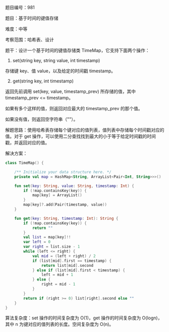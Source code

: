 题目编号：981

题目：基于时间的键值存储

难度：中等

考察范围：哈希表、设计

题干：设计一个基于时间的键值存储类 TimeMap，它支持下面两个操作：

1. set(string key, string value, int timestamp)

存储键 key、值 value，以及给定的时间戳 timestamp。

2. get(string key, int timestamp)

返回先前调用 set(key, value, timestamp_prev) 所存储的值，其中 timestamp_prev <= timestamp。

如果有多个这样的值，则返回对应最大的  timestamp_prev 的那个值。

如果没有值，则返回空字符串（""）。

解题思路：使用哈希表存储每个键对应的值列表，值列表中存储每个时间戳对应的值。对于 get 操作，可以使用二分查找找到最大的小于等于给定时间戳的时间戳，并返回对应的值。

解决方案：

```kotlin
class TimeMap() {

    /** Initialize your data structure here. */
    private val map = HashMap<String, ArrayList<Pair<Int, String>>>()

    fun set(key: String, value: String, timestamp: Int) {
        if (!map.containsKey(key)) {
            map[key] = ArrayList()
        }
        map[key]?.add(Pair(timestamp, value))
    }

    fun get(key: String, timestamp: Int): String {
        if (!map.containsKey(key)) {
            return ""
        }
        val list = map[key]!!
        var left = 0
        var right = list.size - 1
        while (left <= right) {
            val mid = (left + right) / 2
            if (list[mid].first == timestamp) {
                return list[mid].second
            } else if (list[mid].first < timestamp) {
                left = mid + 1
            } else {
                right = mid - 1
            }
        }
        return if (right >= 0) list[right].second else ""
    }
}
```

算法复杂度：set 操作的时间复杂度为 O(1)，get 操作的时间复杂度为 O(logn)，其中 n 为键对应的值列表的长度。空间复杂度为 O(n)。